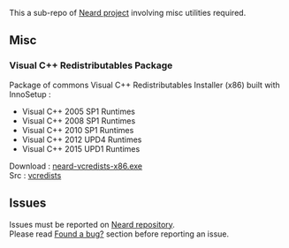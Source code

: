 This a sub-repo of [Neard project](https://github.com/crazy-max/neard) involving misc utilities required.

## Misc

### Visual C++ Redistributables Package

Package of commons Visual C++ Redistributables Installer (x86) built with InnoSetup :

* Visual C++ 2005 SP1 Runtimes
* Visual C++ 2008 SP1 Runtimes
* Visual C++ 2010 SP1 Runtimes
* Visual C++ 2012 UPD4 Runtimes
* Visual C++ 2015 UPD1 Runtimes

Download : [neard-vcredists-x86.exe](https://github.com/crazy-max/neard-misc/releases/download/r2/neard-vcredists-x86-r2.exe)<br />
Src : [vcredists](https://github.com/crazy-max/neard-misc/tree/master/vcredists)

## Issues

Issues must be reported on [Neard repository](https://github.com/crazy-max/neard/issues).<br />
Please read [Found a bug?](https://github.com/crazy-max/neard#found-a-bug) section before reporting an issue.
